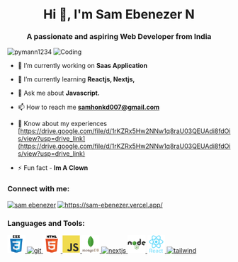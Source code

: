 <h1 align="center">Hi 👋, I'm Sam Ebenezer N</h1>
<h3 align="center">A passionate and aspiring Web Developer from India</h3>
<img align="right" alt="Coding" width="400" src="https://res.cloudinary.com/practicaldev/image/fetch/s--ueeEd6uX--/c_limit%2Cf_auto%2Cfl_progressive%2Cq_66%2Cw_880/https://dev-to-uploads.s3.amazonaws.com/uploads/articles/lfw68wjpgd9iy13ox9es.gif">

<p align="left"> <img src="https://komarev.com/ghpvc/?username=pymann1234&label=Profile%20views&color=0e75b6&style=flat" alt="pymann1234" /> </p>

- 🔭 I’m currently working on **Saas Application**

- 🌱 I’m currently learning **Reactjs, Nextjs,**
 
- 💬 Ask me about **Javascript.**

- 📫 How to reach me **samhonkd007@gmail.com**

- 📄 Know about my experiences [https://drive.google.com/file/d/1rKZRx5Hw2NNw1q8raU03QEUAdi8fdOis/view?usp=drive_link](https://drive.google.com/file/d/1rKZRx5Hw2NNw1q8raU03QEUAdi8fdOis/view?usp=drive_link)

- ⚡ Fun fact - **Im A Clown**

<h3 align="left">Connect with me:</h3>
<p align="left">
<a href="https://linkedin.com/in/sam ebenezer" target="blank"><img align="center" src="https://raw.githubusercontent.com/rahuldkjain/github-profile-readme-generator/master/src/images/icons/Social/linked-in-alt.svg" alt="sam ebenezer" height="30" width="40" /></a>
<a href="https://dev.to/https://sam-ebenezer.vercel.app/" target="blank"><img align="center" src="https://raw.githubusercontent.com/rahuldkjain/github-profile-readme-generator/master/src/images/icons/Social/devto.svg" alt="https://sam-ebenezer.vercel.app/" height="30" width="40" /></a>
</p>

<h3 align="left">Languages and Tools:</h3>
<p align="left"> <a href="https://www.w3schools.com/css/" target="_blank" rel="noreferrer"> <img src="https://raw.githubusercontent.com/devicons/devicon/master/icons/css3/css3-original-wordmark.svg" alt="css3" width="40" height="40"/> </a> <a href="https://git-scm.com/" target="_blank" rel="noreferrer"> <img src="https://www.vectorlogo.zone/logos/git-scm/git-scm-icon.svg" alt="git" width="40" height="40"/> </a> <a href="https://www.w3.org/html/" target="_blank" rel="noreferrer"> <img src="https://raw.githubusercontent.com/devicons/devicon/master/icons/html5/html5-original-wordmark.svg" alt="html5" width="40" height="40"/> </a> <a href="https://developer.mozilla.org/en-US/docs/Web/JavaScript" target="_blank" rel="noreferrer"> <img src="https://raw.githubusercontent.com/devicons/devicon/master/icons/javascript/javascript-original.svg" alt="javascript" width="40" height="40"/> </a> <a href="https://www.mongodb.com/" target="_blank" rel="noreferrer"> <img src="https://raw.githubusercontent.com/devicons/devicon/master/icons/mongodb/mongodb-original-wordmark.svg" alt="mongodb" width="40" height="40"/> </a> <a href="https://nextjs.org/" target="_blank" rel="noreferrer"> <img src="https://cdn.worldvectorlogo.com/logos/nextjs-2.svg" alt="nextjs" width="40" height="40"/> </a> <a href="https://nodejs.org" target="_blank" rel="noreferrer"> <img src="https://raw.githubusercontent.com/devicons/devicon/master/icons/nodejs/nodejs-original-wordmark.svg" alt="nodejs" width="40" height="40"/> </a> <a href="https://reactjs.org/" target="_blank" rel="noreferrer"> <img src="https://raw.githubusercontent.com/devicons/devicon/master/icons/react/react-original-wordmark.svg" alt="react" width="40" height="40"/> </a> <a href="https://tailwindcss.com/" target="_blank" rel="noreferrer"> <img src="https://www.vectorlogo.zone/logos/tailwindcss/tailwindcss-icon.svg" alt="tailwind" width="40" height="40"/> </a> </p>
